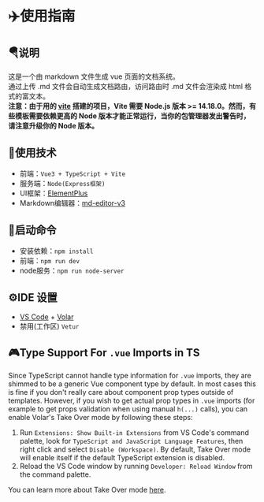 # ✈️使用指南

## 🪂说明
这是一个由 markdown 文件生成 vue 页面的文档系统。\
通过上传 .md 文件会自动生成文档路由，访问路由时 .md 文件会渲染成 html 格式的富文本。\
**注意：由于用的 [vite](https://cn.vitejs.dev/guide/) 搭建的项目，Vite 需要 Node.js 版本 >= 14.18.0。然而，有些模板需要依赖更高的 Node 版本才能正常运行，当你的包管理器发出警告时，请注意升级你的 Node 版本。**

## 🍔使用技术
- 前端：`Vue3 + TypeScript + Vite`
- 服务端：`Node(Express框架)`
- UI框架：[ElementPlus](https://element-plus.gitee.io/zh-CN/)
- Markdown编辑器：[md-editor-v3](https://imzbf.github.io/md-editor-v3/index)

## 📱启动命令
- 安装依赖：`npm install`
- 前端：`npm run dev`
- node服务：`npm run node-server`

## ⚙️IDE 设置

- [VS Code](https://code.visualstudio.com/) + [Volar](https://marketplace.visualstudio.com/items?itemName=Vue.volar)
- 禁用(工作区) `Vetur`

## 🎮Type Support For `.vue` Imports in TS

Since TypeScript cannot handle type information for `.vue` imports, they are shimmed to be a generic Vue component type by default. In most cases this is fine if you don't really care about component prop types outside of templates. However, if you wish to get actual prop types in `.vue` imports (for example to get props validation when using manual `h(...)` calls), you can enable Volar's Take Over mode by following these steps:

1. Run `Extensions: Show Built-in Extensions` from VS Code's command palette, look for `TypeScript and JavaScript Language Features`, then right click and select `Disable (Workspace)`. By default, Take Over mode will enable itself if the default TypeScript extension is disabled.
2. Reload the VS Code window by running `Developer: Reload Window` from the command palette.

You can learn more about Take Over mode [here](https://github.com/johnsoncodehk/volar/discussions/471).
